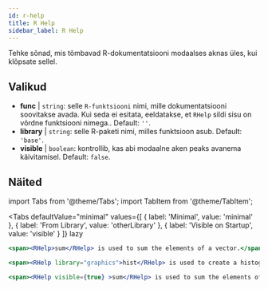 ```yaml
---
id: r-help
title: R Help
sidebar_label: R Help
---
```


Tehke sõnad, mis tõmbavad R-dokumentatsiooni modaalses aknas üles, kui klõpsate sellel.

## Valikud

* __func__ | `string`: selle `R-funktsiooni` nimi, mille dokumentatsiooni soovitakse avada. Kui seda ei esitata, eeldatakse, et `RHelp` sildi sisu on võrdne funktsiooni nimega.. Default: `''`.
* __library__ | `string`: selle R-paketi nimi, milles funktsioon asub. Default: `'base'`.
* __visible__ | `boolean`: kontrollib, kas abi modaalne aken peaks avanema käivitamisel. Default: `false`.


## Näited

import Tabs from '@theme/Tabs';
import TabItem from '@theme/TabItem';

<Tabs
    defaultValue="minimal"
    values={[
        { label: 'Minimal', value: 'minimal' },
        { label: 'From Library', value: 'otherLibrary' },
        { label: 'Visible on Startup', value: 'visible' }
    ]}
    lazy
>

<TabItem value="minimal" >

```jsx live
<span><RHelp>sum</RHelp> is used to sum the elements of a vector.</span>
```

</TabItem>

<TabItem value="otherLibrary" >

```jsx live
<span><RHelp library="graphics">hist</RHelp> is used to create a histogram.</span>
```

</TabItem>

<TabItem value="visible" >

```jsx live
<span><RHelp visible={true} >sum</RHelp> is used to sum the elements of a vector.</span>
```

</TabItem>

</Tabs>
